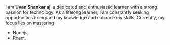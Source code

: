 I am **Uvan Shankar sj**, a dedicated and enthusiastic learner with a strong passion for technology. As a lifelong learner, I am constantly seeking opportunities to expand my knowledge and enhance my skills. Currently, my focus lies on mastering 
* Nodejs.
* React.
<!---
uvanshankarsj/uvanshankarsj is a ✨ special ✨ repository because its `README.md` (this file) appears on your GitHub profile.
You can click the Preview link to take a look at your changes.
--->
